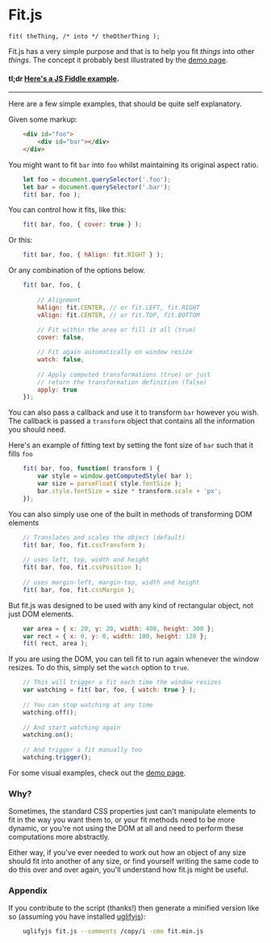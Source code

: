 # Fit.js

    fit( theThing, /* into */ theOtherThing );
    
Fit.js has a very simple purpose and that is to help you fit _things_ into other _things_. The concept it probably best illustrated by the [demo page](http://soulwire.github.io/fit.js/).

#### __tl;dr__ [Here's a JS Fiddle example](http://jsfiddle.net/soulwire/s8zb1fdf/).
- - -

Here are a few simple examples, that should be quite self explanatory.

Given some markup:

```html
    <div id="foo">
        <div id="bar"></div>
    </div>
```

You might want to fit `bar` into `foo` whilst maintaining its original aspect ratio.

```js
    let foo = document.querySelector('.foo');
    let bar = document.querySelector('.bar');
    fit( bar, foo );
```

You can control how it fits, like this:

```js
    fit( bar, foo, { cover: true } );
```

Or this:

```js
    fit( bar, foo, { hAlign: fit.RIGHT } );
```

Or any combination of the options below.

```js
    fit( bar, foo, {
        
        // Alignment
        hAlign: fit.CENTER, // or fit.LEFT, fit.RIGHT
        vAlign: fit.CENTER, // or fit.TOP, fit.BOTTOM
        
        // Fit within the area or fill it all (true)
        cover: false,

        // Fit again automatically on window resize
        watch: false,
        
        // Apply computed transformations (true) or just
        // return the transformation definition (false)
        apply: true
    });
```

You can also pass a callback and use it to transform `bar` however you wish. 
The callback is passed a `transform` object that contains all the information you should need.

Here's an example of fitting text by setting the font size of `bar` such that it fills `foo`

```js
    fit( bar, foo, function( transform ) {
        var style = window.getComputedStyle( bar );
        var size = parseFloat( style.fontSize );
        bar.style.fontSize = size * transform.scale + 'px';
    });
```

You can also simply use one of the built in methods of transforming DOM elements

```js
    // Translates and scales the object (default)
    fit( bar, foo, fit.cssTransform );
    
    // uses left, top, width and height
    fit( bar, foo, fit.cssPosition );
    
    // uses margin-left, margin-top, width and height
    fit( bar, foo, fit.cssMargin );
```

But fit.js was designed to be used with any kind of rectangular object, not just DOM elements.

```js
    var area = { x: 20, y: 20, width: 400, height: 300 };
    var rect = { x: 0, y: 0, width: 100, height: 120 };
    fit( rect, area );
```

If you are using the DOM, you can tell fit to run again whenever the window resizes. 
To do this, simply set the `watch` option to `true`.

```js
    // This will trigger a fit each time the window resizes
    var watching = fit( bar, foo, { watch: true } );
    
    // You can stop watching at any time
    watching.off();
    
    // And start watching again
    watching.on();
    
    // And trigger a fit manually too
    watching.trigger();
```

For some visual examples, check out the [demo page](http://soulwire.github.io/fit.js/).

### Why?

Sometimes, the standard CSS properties just can't manipulate elements to fit in the way you want them to, or your fit methods need to be more dynamic, or you're not using the DOM at all and need to perform these computations more abstractly. 

Either way, if you've ever needed to work out how an object of any size should fit into another of any size, or find yourself writing the same code to do this over and over again, you'll understand how fit.js might be useful.

### Appendix
    
If you contribute to the script (thanks!) then generate a minified version like so (assuming you have installed [uglifyjs](http://lisperator.net/uglifyjs/)):

```bash
    uglifyjs fit.js --comments /copy/i -cmo fit.min.js
```
